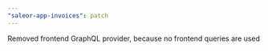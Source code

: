 ```yaml
---
"saleor-app-invoices": patch
---
```


Removed frontend GraphQL provider, because no frontend queries are used

